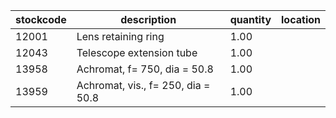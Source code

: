 |stockcode|description|quantity|location|
|---------|-----------|--------|--------|
|12001|Lens retaining ring|1.00||
|12043|Telescope extension tube|1.00||
|13958|Achromat,  f= 750, dia = 50.8|1.00||
|13959|Achromat, vis., f= 250, dia = 50.8|1.00||
